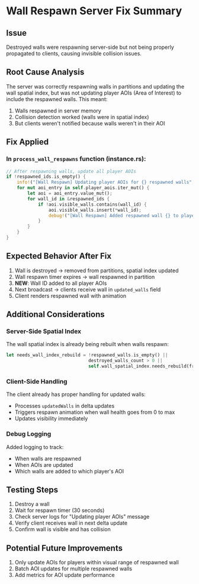# Wall Respawn Server Fix Summary

## Issue
Destroyed walls were respawning server-side but not being properly propagated to clients, causing invisible collision issues.

## Root Cause Analysis
The server was correctly respawning walls in partitions and updating the wall spatial index, but was not updating player AOIs (Area of Interest) to include the respawned walls. This meant:
1. Walls respawned in server memory
2. Collision detection worked (walls were in spatial index)
3. But clients weren't notified because walls weren't in their AOI

## Fix Applied

### In `process_wall_respawns` function (instance.rs):
```rust
// After respawning walls, update all player AOIs
if !respawned_ids.is_empty() {
    info!("[Wall Respawn] Updating player AOIs for {} respawned walls", respawned_ids.len());
    for mut aoi_entry in self.player_aois.iter_mut() {
        let aoi = aoi_entry.value_mut();
        for wall_id in &respawned_ids {
            if !aoi.visible_walls.contains(wall_id) {
                aoi.visible_walls.insert(*wall_id);
                debug!("[Wall Respawn] Added respawned wall {} to player's AOI", wall_id);
            }
        }
    }
}
```

## Expected Behavior After Fix
1. Wall is destroyed → removed from partitions, spatial index updated
2. Wall respawn timer expires → wall respawned in partition
3. **NEW**: Wall ID added to all player AOIs
4. Next broadcast → clients receive wall in `updated_walls` field
5. Client renders respawned wall with animation

## Additional Considerations

### Server-Side Spatial Index
The wall spatial index is already being rebuilt when walls respawn:
```rust
let needs_wall_index_rebuild = !respawned_walls.is_empty() || 
                               destroyed_walls_count > 0 ||
                               self.wall_spatial_index.needs_rebuild(frame, 150);
```

### Client-Side Handling
The client already has proper handling for updated walls:
- Processes `updatedWalls` in delta updates
- Triggers respawn animation when wall health goes from 0 to max
- Updates visibility immediately

### Debug Logging
Added logging to track:
- When walls are respawned
- When AOIs are updated
- Which walls are added to which player's AOI

## Testing Steps
1. Destroy a wall
2. Wait for respawn timer (30 seconds)
3. Check server logs for "Updating player AOIs" message
4. Verify client receives wall in next delta update
5. Confirm wall is visible and has collision

## Potential Future Improvements
1. Only update AOIs for players within visual range of respawned wall
2. Batch AOI updates for multiple respawned walls
3. Add metrics for AOI update performance
